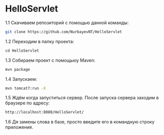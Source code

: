 # HelloServlet


1.1 Скачиваем репозиторий с  помощью данной команды: 
```bash
git clone https://github.com/NurbayevNT/HelloServlet
```

1.2 Переходим в папку проекта: 
```bash
сd HelloServlet
```

1.3 Собираем проект с помощьюу Maven: 
```bash
mvn package
```
1.4 Запускаем: 
```bash
mvn tomcat7:run -X
```
1.5 Ждём когда запуститься сервер. После запуска сервера заходим в браузере по адресу: 
```bash
http://localhost:8080/HelloServlet/
```
1.6 Дя замены слова в базе, просто введите его в командную строку приложения. 
